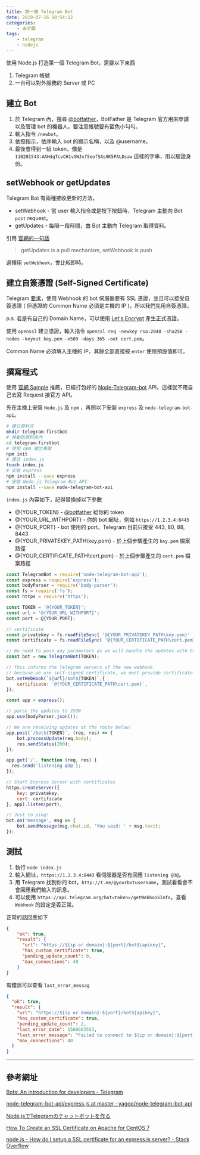 ```yaml
---
title: 第一個 Telegram Bot
date: 2019-07-16 10:54:12
categories:
    - 未分類
tags:
    - telegram
    - nodejs
---
```


使用 Node.js 打造第一個 Telegram Bot，需要以下東西

1. Telegram 帳號
2. 一台可以對外服務的 Server 或 PC

<!--more-->

## 建立 Bot

1. 於 Telegram 內，搜尋 [@botfather]，BotFather 是 Telegram 官方用來申請以及管理 bot 的機器人，要注意帳號要有藍色小勾勾。
2. 輸入指令 `/newbot`。
3. 依照指示，依序輸入 bot 的顯示名稱，以及 @username。
4. 最後會得到一組 token，像是 `110201543:AAHdqTcvCH1vGWJxfSeofSAs0K5PALDsaw` 這樣的字串，用以驗證身份。

## setWebhook or getUpdates

Telegram Bot 有兩種接收更新的方法，

* setWebhook - 當 user 輸入指令或是按下按鈕時，Telegram 主動向 Bot `post` request。
* getUpdates - 每隔一段時間，由 Bot 主動向 Telegram 取得資料。

引用 [官網的一句話]

> getUpdates is a pull mechanism, setWebhook is push

選擇用 `setWebhook`，會比較即時。

## 建立自簽憑證 (Self-Signed Certificate)

Telegram [要求]，使用 Webhook 的 bot 伺服器要有 SSL 憑證，並且可以接受自簽憑證 ( 但憑證的 Common Name 必須是主機的 IP )，所以我們先用自簽憑證。

p.s. 若是有自己的 Domain Name，可以使用 [Let's Encrypt] 產生正式憑證。

使用 `openssl` 建立憑證，輸入指令 `openssl req -newkey rsa:2048 -sha256 -nodes -keyout key.pem -x509 -days 365 -out cert.pem`。

Common Name 必須填入主機的 IP，其餘全部直接按 `enter` 使用預設值即可。

## 撰寫程式

使用 [官網 Sample] 推薦，已經打包好的 [Node-Telegram-bot] API，這樣就不用自己去寫 Request 接官方 API。

先在主機上安裝 `Node.js` 及 `npm` ，再照以下安裝 `express` 及 `node-telegram-bot-api`。

```bash
# 建立資料夾
mkdir telegram-firstbot
# 移動到資料夾內
cd telegram-firstbot
# 使用 npm 建立專案
npm init
# 建立 index.js
touch index.js
# 安裝 express
npm install --save express
# 安裝 Node.js Telegram Bot API
npm install --save node-telegram-bot-api
```

`index.js` 內容如下，記得替換掉以下參數

* @{YOUR_TOKEN} - [@botfather] 給你的 token
* @{YOUR_URL_WITHPORT} - 你的 bot 網址，例如 `https://1.2.3.4:8443`
* @{YOUR_PORT} - bot 使用的 port，Telegram 目前只接受 443, 80, 88, 8443
* @{YOUR_PRIVATEKEY_PATH\key.pem} - 於上個步驟產生的 `key.pem` 檔案路徑
* @{YOUR_CERTIFICATE_PATH\cert.pem} - 於上個步驟產生的 `cert.pem` 檔案路徑

```javascript
const TelegramBot = require('node-telegram-bot-api');
const express = require('express');
const bodyParser = require('body-parser');
const fs = require('fs');
const https = require('https');

const TOKEN = '@{YOUR_TOKEN}';
const url = '@{YOUR_URL_WITHPORT}';
const port = @{YOUR_PORT};

// certificate
const privatekey = fs.readFileSync( '@{YOUR_PRIVATEKEY_PATH\key.pem}' );
const certificate = fs.readFileSync( '@{YOUR_CERTIFICATE_PATH\cert.pem}' );

// No need to pass any parameters as we will handle the updates with Express
const bot = new TelegramBot(TOKEN);

// This informs the Telegram servers of the new webhook.
// because we use self-signed certificate, we must provide certificate in parameters.
bot.setWebHook(`${url}/bot${TOKEN}`,{
    certificate: `@{YOUR_CERTIFICATE_PATH\cert.pem}`,
});

const app = express();

// parse the updates to JSON
app.use(bodyParser.json());

// We are receiving updates at the route below!
app.post(`/bot${TOKEN}`, (req, res) => {
    bot.processUpdate(req.body);
    res.sendStatus(200);
});

app.get('/', function (req, res) {
  res.send('listening @3@');
});

// Start Express Server with certificates
https.createServer({
    key: privatekey,
    cert: certificate
}, app).listen(port);

// Just to ping!
bot.on('message', msg => {
    bot.sendMessage(msg.chat.id, 'You said: ' + msg.text);
});
```

## 測試

1. 執行 `node index.js`
2. 輸入網址，`https://1.2.3.4:8443` 看伺服器是否有回應 `listening @3@`。
3. 用 Telegram 找到你的 bot，`http://t.me/@yourbotusername`，測試看看會不會回應我們輸入的訊息。
4. 可以使用 `https://api.telegram.org/bot<token>/getWebhookInfo`，查看 `Webhook` 的設定是否正常。

正常的話回應如下

```json
{
    "ok": true,
    "result": {
      "url": "https://${ip or domain}:${port}/bot${apikey}",
      "has_custom_certificate": true,
      "pending_update_count": 0,
      "max_connections": 40
    }
}
```

有錯誤可以查看 `last_error_messag`

```json
{
  "ok": true,
  "result": {
    "url": "https://${ip or domain}:${port}/bot${apikey}",
    "has_custom_certificate": true,
    "pending_update_count": 2,
    "last_error_date": 1560603553,
    "last_error_message": "Failed to connect to ${ip or domain}:${port}",
    "max_connections": 40
  }
}
```

[@botfather]: https://telegram.me/botfather
[Let's Encrypt]: https://letsencrypt.org/
[要求]: https://core.telegram.org/bots/webhooks#a-domain-name
[官網的一句話]: https://core.telegram.org/bots/webhooks
[官網 Sample]: https://core.telegram.org/bots/samples
[Node-Telegram-bot]: https://github.com/yagop/node-telegram-bot-api

***

## 參考網址

[Bots: An introduction for developers - Telegram](https://core.telegram.org/bots)

[node-telegram-bot-api/express.js at master · yagop/node-telegram-bot-api](https://github.com/yagop/node-telegram-bot-api/blob/master/examples/webhook/express.js)

[Node.jsでTelegramのチャットボットを作る](https://qiita.com/neetshin/items/0e2f6fa3ade41adb77bc)

[How To Create an SSL Certificate on Apache for CentOS 7](https://www.digitalocean.com/community/tutorials/how-to-create-an-ssl-certificate-on-apache-for-centos-7)

[node.js - How do I setup a SSL certificate for an express.js server? - Stack Overflow](https://stackoverflow.com/questions/11804202/how-do-i-setup-a-ssl-certificate-for-an-express-js-server)
